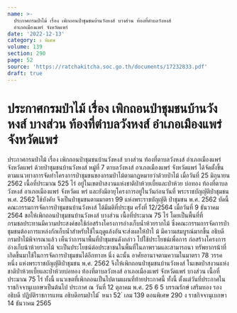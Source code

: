 ```yaml
---
name: >-
  ประกาศกรมป่าไม้ เรื่อง เพิกถอนป่าชุมชนบ้านวังหงส์ บางส่วน ท้องที่ตำบลวังหงส์
  อำเภอเมืองแพร่ จังหวัดแพร่
date: '2022-12-13'
category: ง พิเศษ
volume: 139
section: 290
page: 52
source: 'https://ratchakitcha.soc.go.th/documents/17232833.pdf'
draft: true
---
```


# ประกาศกรมป่าไม้ เรื่อง เพิกถอนป่าชุมชนบ้านวังหงส์ บางส่วน ท้องที่ตำบลวังหงส์ อำเภอเมืองแพร่ จังหวัดแพร่

ประกาศกรมป่าไม้ เรื่อง เพิกถอนป่าชุมชนบ้านวังหงส์ บางส่วน ท้องที่ตาบลวังหงส์ อำเภอเมืองแพร่ จังหวัดแพร่ ด้วยป่าชุมชนบ้านวังหงส์ หมู่ที่ 7 ตาบลวังหงส์ อาเภอเมืองแพร่ จังหวัดแพร่ ได้จัดตั้งขึ้น ตามแนวทางการจัดทำโครงการป่าชุมชนของกรมป่าไม้ตามกฎหมายว่าด้วยป่าไม้ เมื่อวันที่ 25 มิถุนายน 2562 เนื้อที่ประมาณ 525 ไร่ อยู่ในเขตป่าสงวนแห่งชาติป่าห้วยเบี้ยและป่าห้วย บ่อทอง ท้องที่ตาบลวังหงส์ อาเภอเมืองแพร่ จังหวัดแ พร่ และยังมีอายุโครงการอยู่ในวันก่อนวันที่ พระราชบัญญัติป่าชุมชน พ.ศ. 2562 ใช้บังคับ จึงเป็นป่าชุมชนตามมาตรา 99 แห่งพระราชบัญญัติ ป่าชุมชน พ.ศ. 2562 บัดนี้ คณะกรรมการจัดการป่าชุมชนบ้านวังหงส์ ได้มีมติที่ประชุม ครั้งที่ 12/2564 เมื่อวันที่ 9 ธันวาคม 2564 ขอให้เพิกถอนป่าชุมชนบ้านวังหงส์ บางส่วน เนื้อที่ประมาณ 75 ไร่ โดยเป็นพื้นที่ที่กรมชลประทานมีความประสงค์ขอใช้ก่อสร้างโครงการอ่างเก็บน้ำห้วยรากไม้ ซึ่งคณะกรรมการจัดการป่าชุมชนต้องการแหล่งกักเก็บน้ำสำหรับใช้ในฤดูแล้งอันจะส่งผลให้ป่าไ ม้ มีความสมบูรณ์มากขึ้น อธิบดีกรมป่าไม้พิจารณาแล้ว เห็นว่าการนาพื้นที่ป่าชุมชนดังกล่าว ไปใช้ประโยชน์เพื่อการ ก่อสร้างโครงการอ่างเก็บน้าห้วยรากไม้ จะเป็นประโยชน์ต่อประชาชนในพื้นที่ในภาพรวมและสามารถนา ทรัพยากรน้าที่เกิดขึ้นมาใช้ในการจัดการป่าชุมชนได้อีกทางห นึ่ง ฉะนั้น อาศัยอานาจตามความในมาตรา 78 วรรคหนึ่ง แห่งพระราชบัญญัติป่าชุมชน พ.ศ. 2562 จึงให้เพิกถอนป่าชุมชนบ้านวังหงส์ ในเขตป่าสงวนแห่งชาติป่าห้วยเบี้ยและป่าห้วยบ่อทอง ท้องที่ตาบลวังหงส์ อาเภอเมืองแพร่ จังหวัดแพร่ บางส่วน เนื้อที่ประมาณ 75 ไร่ ทั้งนี้ แนวเขตที่เพิกถอนเป็นไปตามแผนที่ท้ายประกาศนี้ ทั้งนี้ ตั้งแต่วันที่ประกาศในราชกิจจานุเบกษาเป็นต้นไป ประกาศ ณ วันที่ 12 ตุลาคม พ.ศ. 25 6 5 บรรณรักษ์ เสริมทอง รองอธิบดี ปฏิบัติราชการแทน อธิบดีกรมป่าไม้ ้ หนา 52 ่ เลม 139 ตอนพิเศษ 290 ง ราชกิจจานุเบกษา 14 ธันวาคม 2565

